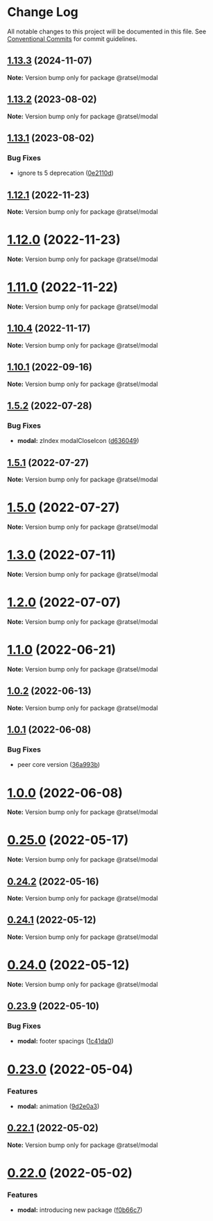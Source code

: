 # Change Log

All notable changes to this project will be documented in this file.
See [Conventional Commits](https://conventionalcommits.org) for commit guidelines.

## [1.13.3](https://github.com/lskjs/ratsel/compare/v1.13.2...v1.13.3) (2024-11-07)

**Note:** Version bump only for package @ratsel/modal





## [1.13.2](https://github.com/lskjs/ratsel/compare/v1.13.1...v1.13.2) (2023-08-02)

**Note:** Version bump only for package @ratsel/modal





## [1.13.1](https://github.com/lskjs/ratsel/compare/v1.13.0...v1.13.1) (2023-08-02)


### Bug Fixes

* ignore ts 5 deprecation ([0e2110d](https://github.com/lskjs/ratsel/commit/0e2110d32d9c842f673ad9adb3ff5999274e6550))





## [1.12.1](https://github.com/lskjs/ratsel/compare/v1.12.0...v1.12.1) (2022-11-23)

**Note:** Version bump only for package @ratsel/modal

# [1.12.0](https://github.com/lskjs/ratsel/compare/v1.11.0...v1.12.0) (2022-11-23)

**Note:** Version bump only for package @ratsel/modal

# [1.11.0](https://github.com/lskjs/ratsel/compare/v1.10.4...v1.11.0) (2022-11-22)

**Note:** Version bump only for package @ratsel/modal

## [1.10.4](https://github.com/lskjs/ratsel/compare/v1.10.3...v1.10.4) (2022-11-17)

**Note:** Version bump only for package @ratsel/modal

## [1.10.1](https://github.com/lskjs/ratsel/compare/v1.10.0...v1.10.1) (2022-09-16)

**Note:** Version bump only for package @ratsel/modal

## [1.5.2](https://github.com/lskjs/ratsel/compare/v1.5.1...v1.5.2) (2022-07-28)

### Bug Fixes

- **modal:** zIndex modalCloseIcon ([d636049](https://github.com/lskjs/ratsel/commit/d636049bb82922c4bb7966f2a3afd9f5fc210653))

## [1.5.1](https://github.com/lskjs/ratsel/compare/v1.5.0...v1.5.1) (2022-07-27)

**Note:** Version bump only for package @ratsel/modal

# [1.5.0](https://github.com/lskjs/ratsel/compare/v1.4.0...v1.5.0) (2022-07-27)

**Note:** Version bump only for package @ratsel/modal

# [1.3.0](https://github.com/lskjs/ratsel/compare/v1.2.0...v1.3.0) (2022-07-11)

**Note:** Version bump only for package @ratsel/modal

# [1.2.0](https://github.com/lskjs/ratsel/compare/v1.1.2...v1.2.0) (2022-07-07)

**Note:** Version bump only for package @ratsel/modal

# [1.1.0](https://github.com/lskjs/ratsel/compare/v1.0.3...v1.1.0) (2022-06-21)

**Note:** Version bump only for package @ratsel/modal

## [1.0.2](https://github.com/lskjs/ratsel/compare/v1.0.1...v1.0.2) (2022-06-13)

**Note:** Version bump only for package @ratsel/modal

## [1.0.1](https://github.com/lskjs/ratsel/compare/v1.0.0...v1.0.1) (2022-06-08)

### Bug Fixes

- peer core version ([36a993b](https://github.com/lskjs/ratsel/commit/36a993be6951e5db211c50c568fdf25a341aa688))

# [1.0.0](https://github.com/lskjs/ratsel/compare/v0.25.5...v1.0.0) (2022-06-08)

**Note:** Version bump only for package @ratsel/modal

# [0.25.0](https://github.com/lskjs/ratsel/compare/v0.24.8...v0.25.0) (2022-05-17)

**Note:** Version bump only for package @ratsel/modal

## [0.24.2](https://github.com/lskjs/ratsel/compare/v0.24.1...v0.24.2) (2022-05-16)

**Note:** Version bump only for package @ratsel/modal

## [0.24.1](https://github.com/lskjs/ratsel/compare/v0.24.0...v0.24.1) (2022-05-12)

**Note:** Version bump only for package @ratsel/modal

# [0.24.0](https://github.com/lskjs/ratsel/compare/v0.23.9...v0.24.0) (2022-05-12)

**Note:** Version bump only for package @ratsel/modal

## [0.23.9](https://github.com/lskjs/ratsel/compare/v0.23.8...v0.23.9) (2022-05-10)

### Bug Fixes

- **modal:** footer spacings ([1c41da0](https://github.com/lskjs/ratsel/commit/1c41da0c3fc87121b976488d04c8742e0983de9c))

# [0.23.0](https://github.com/lskjs/ratsel/compare/v0.22.1...v0.23.0) (2022-05-04)

### Features

- **modal:** animation ([9d2e0a3](https://github.com/lskjs/ratsel/commit/9d2e0a3ed5b38bface918c0b3d913fb6be8d8fed))

## [0.22.1](https://github.com/lskjs/ratsel/compare/v0.22.0...v0.22.1) (2022-05-02)

**Note:** Version bump only for package @ratsel/modal

# [0.22.0](https://github.com/lskjs/ratsel/compare/v0.21.8...v0.22.0) (2022-05-02)

### Features

- **modal:** introducing new package ([f0b66c7](https://github.com/lskjs/ratsel/commit/f0b66c75dc19662fdcf365ef1c65c0991f9aaf85))
